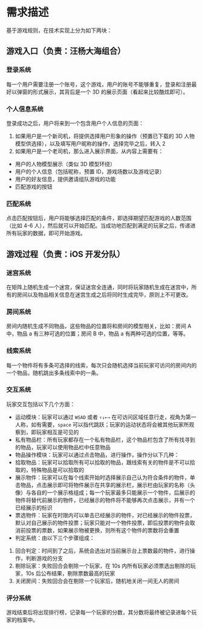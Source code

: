 # 需求描述
基于游戏规则，在技术实现上分为如下两块：
## 游戏入口（负责：汪杨大海组合）
### 登录系统
每一个用户需要注册一个账号，这个游戏，用户的账号不能够重复，登录和注册最好以弹窗的形式展示，其背后是一个 3D 的展示页面（看起来比较酷炫即可）。
### 个人信息系统
登录成功之后，用户将来到一个包含用户个人信息的页面：
1. 如果用户是一个新司机，将提供选择用户形象的操作（预置已下载的 3D 人物模型供选择），以及填写用户昵称的操作，选择完毕之后，转入 2
2. 如果用户是一个老司机，那么进入展示界面，从内容上需要有：
* 用户的人物模型展示（类似 3D 模型环绕）
* 用户的个人信息（包括昵称，预置 ID，游戏场数以及游戏记录）
* 用户的好友信息，提供邀请组队游戏的功能
* 匹配游戏的按钮
### 匹配系统
点击匹配按钮后，用户将能够选择匹配的条件，即选择期望匹配游戏的人数范围（比如 4-6 人），然后就可以开始匹配。当成功地匹配到满足的玩家之后，传递进所有玩家的数据，即可开始游戏。
## 游戏过程（负责：iOS 开发分队）
### 迷宫系统
在矩阵上随机生成一个迷宫，保证迷宫全连通，同时将玩家随机生成在迷宫中，所有的房间以及物品相关信息在迷宫生成之后将同时生成完毕，原则上不可更改。
### 房间系统
房间内随机生成不同物品，这些物品的位置将和房间的模型相关，比如：房间 A 中，物品 a 有三种可选的位置；房间 B 中，物品 a 有两种可选的位置，等等。
### 线索系统
每一个物件将有多条可选择的线索，每次只会随机选择当前玩家可访问的房间内的一个物品，随机跳出多条线索中的一条。
### 交互系统
玩家交互包括以下几个方面：
* 运动模块：玩家可以通过 `WSAD` 或者 `↑↓←→` 在可访问区域任意行走，视角为第一人称，如有需要，`space` 可以指代跳跃；玩家的运动状态将会被其他玩家所观察到，即玩家相互是可见的
* 私有物品栏：所有玩家都存在一个私有物品栏，这个物品栏包含了所有找寻到的物品，玩家可以使用物品栏中任意物品
* 物品操作模块：玩家可以通过点击物品，进行操作，操作分以下几种：
* 拾取物品：玩家可以拾取所有可以拾取的物品，跟线索有关的物件是不可以拾取的，特殊物品是可以拾取的
* 展示物件：玩家可以在每个线索开始时选择展示自己认为符合条件的物件，单击物品，点击展示即可将物件展示在共享的展示栏，展示栏由玩家的名称（头像）与各自的一个展示格组成；每一个玩家最多只能展示一个物件，后展示的物件将替代前展示的物件，已经展示的物件将不能够再次点击展示，并有一个已经展示的标识
* 票选物件：玩家在时限内可以单击已经展示的物件，对已经展示的物件投票，默认对自己展示的物件投票；玩家只能对一个物件投票，即后投票的物件会取消前投票的票数，如果展示物被更换，则所有这个物件的票数将会重置
* 判定系统：由以下三个步骤组成：
1. 回合判定：时间到了之后，系统会选出对当前展示台上票数最的物件，进行操作，判断游戏的分支
2. 剔除玩家：失败回合会剔除一个玩家，在 10s 内所有玩家必须票选出剔除的玩家，10s 后公布结果，剔除票数最高的玩家
3. 关闭房间：失败回合会在剔除一个玩家后，随机地关闭一间无人的房间
### 评分系统
游戏结束后将出现排行榜，记录每一个玩家的分数，其分数将最终被记录进每个玩家的档案中。
